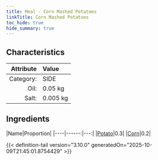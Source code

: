 ```yaml
---
title: Meal - Corn Mashed Potatoes
linkTitle: Corn Mashed Potatoes
toc_hide: true
hide_summary: true
---
```

<!-- This is generated by the MarsSim HelpGenertor, do not edit. -->


## Characteristics

| Attribute   | Value |
|--------:|:------|
|Category:|SIDE|
|Oil:|0.05 kg|
|Salt:|0.005 kg|

## Ingredients

|Name|Proportion|
|----|------:|---:|
|[Potato](/docs/definitions/resource/potato)|0.3|
|[Corn](/docs/definitions/resource/corn)|0.2|




{{< definition-tail version="3.10.0" generatedOn="2025-10-09T21:45:01.8754429" >}}

